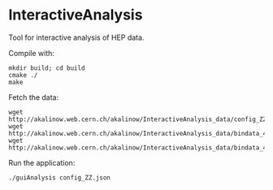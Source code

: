 # InteractiveAnalysis
Tool for interactive analysis of HEP data.

Compile with:
```
mkdir build; cd build
cmake ./
make
```

Fetch the data:

```
wget http://akalinow.web.cern.ch/akalinow/InteractiveAnalysis_data/config_ZZ.json
wget http://akalinow.web.cern.ch/akalinow/InteractiveAnalysis_data/bindata_4Mu_Data
wget http://akalinow.web.cern.ch/akalinow/InteractiveAnalysis_data/bindata_4Mu_MC
```

Run the application:
```
./guiAnalysis config_ZZ.json
```

